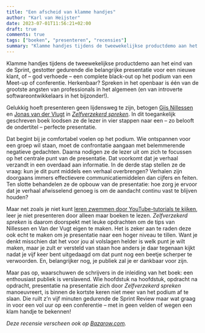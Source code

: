 ```yaml
---
title: "Een afscheid van klamme handjes"
author: "Karl van Heijster"
date: 2023-07-01T11:56:21+02:00
draft: true
comments: true
tags: ["boeken", "presenteren", "recensies"]
summary: "Klamme handjes tijdens de tweewekelijkse productdemo aan het eind van de Sprint, gestotter gedurende die belangrijke presentatie voor een nieuwe klant, of – god verhoede – een complete black-out op het podium van een Meet-up of conferentie. Herkenbaar? Spreken in het openbaar is één van de grootste angsten van professionals in het algemeen (en van introverte softwareontwikkelaars in het bijzonder!)."
---
```


Klamme handjes tijdens de tweewekelijkse productdemo aan het eind van de Sprint, gestotter gedurende die belangrijke presentatie voor een nieuwe klant, of – god verhoede – een complete black-out op het podium van een Meet-up of conferentie. Herkenbaar? Spreken in het openbaar is één van de grootste angsten van professionals in het algemeen (en van introverte softwareontwikkelaars in het bijzonder!).


Gelukkig hoeft presenteren geen lijdensweg te zijn, betogen [Gijs Nillessen](https://gijsnillessen.nl/over-gijs-nillessen/) en [Jonas van der Vlugt](https://nl.linkedin.com/in/jonas-van-der-vlugt-8b550112) in [*Zelfverzekerd spreken*](https://www.boom.nl/coaching/100-12822_Zelfverzekerd-spreken "'Zelfverzekerd spreken: In vier stappen naar de perfecte presentatie', uitgeverij Boom"). In dit toegankelijk geschreven boek loodsen ze de lezer in vier stappen naar een – zo belooft de ondertitel – perfecte presentatie. 


Dat begint bij je comfortabel voelen op het podium. Wie ontspannen voor een groep wil staan, moet de confrontatie aangaan met belemmerende negatieve gedachten. Daarna nodigen ze de lezer uit om zich te focussen op het centrale punt van de presentatie. Dat voorkomt dat je verhaal verzandt in een overdaad aan informatie. In de derde stap stellen ze de vraag: kun je dit punt middels een verhaal overbrengen? Verhalen zijn doorgaans immers effectievere communicatiemiddelen dan cijfers en feiten. Ten slotte behandelen ze de opbouw van de presentatie: hoe zorg je ervoor dat je verhaal afwisselend genoeg is om de aandacht continu vast te blijven houden?


Maar net zoals je niet kunt [leren zwemmen door YouTube-tutorials te kijken](https://www.youtube.com/watch?v=gh5mAtmeR3Y "'LEARN TO SWIM: TUTORIAL FOR BEGINNERS (THIS WORKS!)', SwimUp"), leer je niet presenteren door alleen maar boeken te lezen. *Zelfverzekerd spreken* is daarom doorspekt met leuke opdrachten om de tips van Nillessen en Van der Vugt eigen te maken. Het is zeker aan te raden deze ook echt te maken om je presentatie naar een hoger niveau te tillen. Want je denkt misschien dat het voor jou al volslagen helder is welk punt je wilt maken, maar je zult er versteld van staan hoe anders je daar tegenaan kijkt nadat je vijf keer bent uitgedaagd om dat punt nog een beetje scherper te verwoorden. En, belangrijker nog, je publiek zal je er dankbaar voor zijn. 


Maar pas op, waarschuwen de schrijvers in de inleiding van het boek: een enthousiast publiek is verslavend. Wie hoofdstuk na hoofdstuk, opdracht na opdracht, presentatie na presentatie zich door *Zelfverzekerd spreken* manoeuvreert, is binnen de kortste keren niet meer van het podium af te slaan. Die ruilt z’n vijf minuten gedurende de Sprint Review maar wat graag in voor een vol uur op een conferentie – met in geen velden of wegen een klam handje te bekennen!


*Deze recensie verscheen ook op [Bazarow.com](https://bazarow.com/).*
